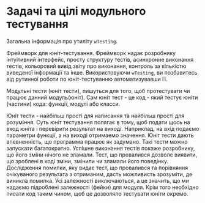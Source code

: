 # Задачі та цілі модульного тестування

Загальна інформація про утиліту <code>wTesting</code>.

Фреймворк для юніт-тестування. Фреймворк надає розробнику інтуітивний інтерфейс, просту структуру тестів, асинхронне виконання тестів, кольоровий вивід звіту про виконання, контроль за кількістю виведеної інформації та інше. Використовуючи `wTesting`, ви позбавитесь від рутинної роботи по юніт-тестуванню автоматизувавши її.

Модульні тести (юніт тести), пишуться для того, щоб протестувати чи працює данний модуль(юніт). Сам юніт тест - це код - який тестує юніти (частини) кода: функції, модулі або класси. 

Юніт тести - найбільш прості для написання та найбільш прості для розуміння. Суть юніт тестування полягає в тому, щоб подати щось на вход юніта і перевірити результат на виході. Наприклад, на вхід подаємо параметри функції, а на виході отримаемо значення. Юніт тести дають впевненність, що программа працює як задумано. Такі тести можно запускати багатократно. Успішне виконання тестів покаже розробнику, що його зміни нічого не зламали. Тест, що провалився дозволе виявити, що зроблені в коді зміни, змінили чи зламали його поведінку. Дослідження помилки, яку видає тест, що провалився та порівняння очікуваного результата з отриманим, дасть можливисть зрозуміти, де виникла помилка. Усі залежності виключаються, а це значить, що ми надаємо підроблені залежності (фейки) для модуля. Крім того необхідно писати код таким чином, щоб це дозволяло тестувати юніти окремо.